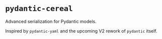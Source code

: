 # `pydantic-cereal`

Advanced serialization for Pydantic models.

Inspired by `pydantic-yaml` and the upcoming V2 rework of `pydantic` itself.
